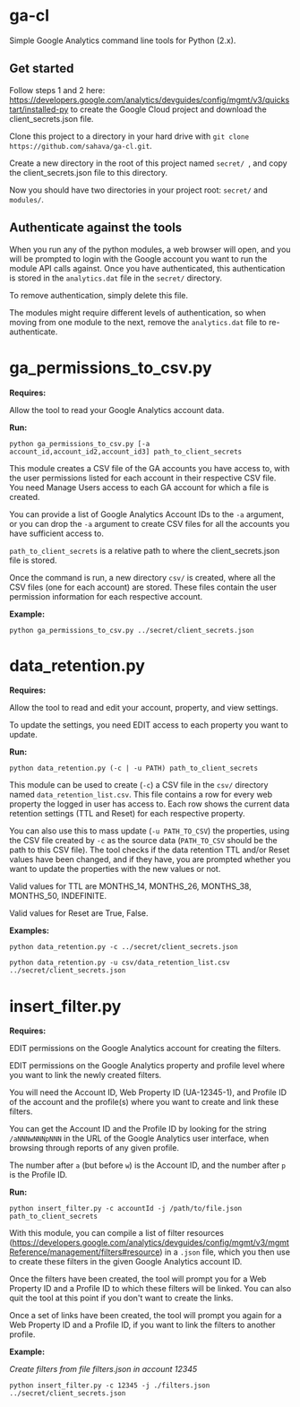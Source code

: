 # ga-cl

Simple Google Analytics command line tools for Python (2.x).

## Get started

Follow steps 1 and 2 here: https://developers.google.com/analytics/devguides/config/mgmt/v3/quickstart/installed-py to create the Google Cloud project and download the client_secrets.json file.

Clone this project to a directory in your hard drive with `git clone https://github.com/sahava/ga-cl.git`.

Create a new directory in the root of this project named `secret/ `, and copy the client_secrets.json file to this directory.

Now you should have two directories in your project root: `secret/` and `modules/`.

## Authenticate against the tools

When you run any of the python modules, a web browser will open, and you will be prompted to login with the Google account you want to run the module API calls against. Once you have authenticated, this authentication is stored in the `analytics.dat` file in the `secret/` directory.

To remove authentication, simply delete this file.

The modules might require different levels of authentication, so when moving from one module to the next, remove the `analytics.dat` file to re-authenticate.

# ga_permissions_to_csv.py

**Requires:**

Allow the tool to read your Google Analytics account data.

**Run:**

`python ga_permissions_to_csv.py [-a account_id,account_id2,account_id3] path_to_client_secrets`

This module creates a CSV file of the GA accounts you have access to, with the user permissions listed for each account in their respective CSV file. You need Manage Users access to each GA account for which a file is created.

You can provide a list of Google Analytics Account IDs to the `-a` argument, or you can drop the `-a` argument to create CSV files for all the accounts you have sufficient access to.

`path_to_client_secrets` is a relative path to where the client_secrets.json file is stored.

Once the command is run, a new directory `csv/` is created, where all the CSV files (one for each account) are stored. These files contain the user permission information for each respective account.

**Example:**

`python ga_permissions_to_csv.py ../secret/client_secrets.json`

# data_retention.py

**Requires:**

Allow the tool to read and edit your account, property, and view settings.

To update the settings, you need EDIT access to each property you want to update.

**Run:**

`python data_retention.py (-c | -u PATH) path_to_client_secrets`

This module can be used to create (`-c`) a CSV file in the `csv/` directory named `data_retention_list.csv`. This file contains a row for every web property the logged in user has access to. Each row shows the current data retention settings (TTL and Reset) for each respective property.

You can also use this to mass update (`-u PATH_TO_CSV`) the properties, using the CSV file created by `-c` as the source data (`PATH_TO_CSV` should be the path to this CSV file). The tool checks if the data retention TTL and/or Reset values have been changed, and if they have, you are prompted whether you want to update the properties with the new values or not.

Valid values for TTL are MONTHS_14, MONTHS_26, MONTHS_38, MONTHS_50, INDEFINITE.

Valid values for Reset are True, False.

**Examples:**

`python data_retention.py -c ../secret/client_secrets.json`

`python data_retention.py -u csv/data_retention_list.csv ../secret/client_secrets.json`

# insert_filter.py

**Requires:**

EDIT permissions on the Google Analytics account for creating the filters.

EDIT permissions on the Google Analytics property and profile level where you want to link the newly created filters.

You will need the Account ID, Web Property ID (UA-12345-1), and Profile ID of the account and the profile(s) where you want to create and link these filters. 

You can get the Account ID and the Profile ID by looking for the string `/aNNNwNNNpNNN` in the URL of the Google Analytics user interface, when browsing through reports of any given profile.

The number after `a` (but before `w`) is the Account ID, and the number after `p` is the Profile ID.

**Run:**

`python insert_filter.py -c accountId -j /path/to/file.json path_to_client_secrets`

With this module, you can compile a list of filter resources (https://developers.google.com/analytics/devguides/config/mgmt/v3/mgmtReference/management/filters#resource) in a `.json` file, which you then use to create these filters in the given Google Analytics account ID.

Once the filters have been created, the tool will prompt you for a Web Property ID and a Profile ID to which these filters will be linked. You can also quit the tool at this point if you don't want to create the links.

Once a set of links have been created, the tool will prompt you again for a Web Property ID and a Profile ID, if you want to link the filters to another profile.

**Example:**

*Create filters from file filters.json in account 12345*

`python insert_filter.py -c 12345 -j ./filters.json ../secret/client_secrets.json`
